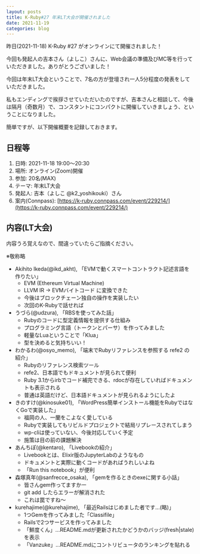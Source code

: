 ```yaml
---
layout: posts
title: K-Ruby#27 年末LT大会が開催されました
date: 2021-11-19
categories: blog
---
```


昨日(2021-11-18) K-Ruby #27 がオンラインにて開催されました！

今回も発起人の吉本さん（よしこ）さんに、Web会議の準備及びMC等を行っていただきました。ありがとうございました！

今回は年末LT大会ということで、7名の方が登壇され一人5分程度の発表をしていただきました。

私もエンディングで挨拶させていただいたのですが、吉本さんと相談して、今後は隔月（奇数月）で、コンスタントにコンパクトに開催していきましょう、ということになりました。

簡単ですが、以下開催概要を記録しておきます。

## 日程等

1. 日時: 2021-11-18 19:00～20:30
2. 場所: オンライン(Zoom)開催
3. 参加: 20名(MAX)
4. テーマ: 年末LT大会
5. 発起人: 吉本（よしこ @k2_yoshikouki）さん
6. 案内(Connpass): [https://k-ruby.connpass.com/event/229214/](https://k-ruby.connpass.com/event/229214/)

## 内容(LT大会)

内容うろ覚えなので、間違っていたらご指摘ください。


※敬称略


- Akihito Ikeda(@ikd_akht), 「EVMで動くスマートコントラクト記述言語を作りたい」
	- EVM (Ethereum Virtual Machine)
	- LLVM IR → EVMバイトコード に変換できた
	- 今後はブロックチェーン独自の操作を実装したい
	- 次回のK-Rubyで話せれば
- うづら(@udzura), 「RBSを使ってみた話」
	- Rubyのコードに型定義情報を提供する仕組み
	- プログラミング言語（トークンとパーサ）を作ってみました
	- 軽量なLuaということで「Klua」
	- 型を決めると気持ちいい！
- わかるわ(@osyo_memo), 「端末でRubyリファレンスを参照する refe2 の紹介」
	- Rubyのリファレンス検索ツール
	- refe2、日本語でもドキュメントが見られて便利
	- Ruby 3.1からirbでコード補完できる、rdocが存在していればドキュメントも表示される
	- 普通は英語だけど、日本語ドキュメントが見られるようにしたよ
- きのすけ(@kinosuke01), 「WordPress簡単インストール機能をRubyではなくGoで実装した」
	- 福岡の人、一蘭をこよなく愛している
	- Rubyで実装してもリビルドプロジェクトで結局リプレースされてしまう
	- wp-cliは使っていない、今後対応していく予定
	- 施策は目の前の課題解決
- あんちぽ(@kentaro), 「Livebookの紹介」
	- Livebookとは、Elixir版のJupyterLabのようなもの
	- ドキュメントと実際に動くコードがあればうれしいよね
	- 「Run this notebook」が便利
- 森塚真年(@sanfrecce_osaka), 「gemを作るときのexeに関する小話」
	- 皆さんgem作ってますかー
	- git add したらエラーが解消された
	- これは罠ですね～
- kurehajime(@kurehajime), 「最近Railsはじめました者です...(略)」
	- 1つGemを作ってみました「Classifile」
	- Railsで2つサービスを作ってみました
	- 「鮮度くん」...README.mdが更新されたかどうかのバッジ(fresh|stale)を表示
	- 「Vanzuke」...README.mdにコントリビュータのランキングを貼れる
